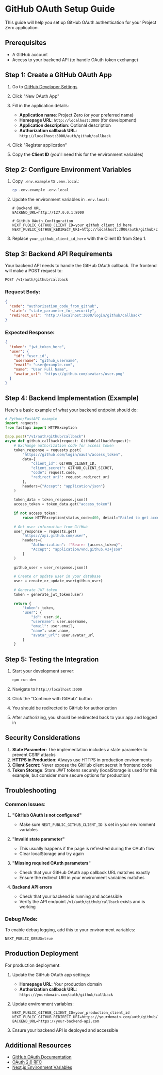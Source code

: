 # GitHub OAuth Setup Guide

This guide will help you set up GitHub OAuth authentication for your Project Zero application.

## Prerequisites

- A GitHub account
- Access to your backend API (to handle OAuth token exchange)

## Step 1: Create a GitHub OAuth App

1. Go to [GitHub Developer Settings](https://github.com/settings/developers)
2. Click "New OAuth App"
3. Fill in the application details:
   - **Application name**: Project Zero (or your preferred name)
   - **Homepage URL**: `http://localhost:3000` (for development)
   - **Application description**: Optional description
   - **Authorization callback URL**: `http://localhost:3000/auth/github/callback`

4. Click "Register application"
5. Copy the **Client ID** (you'll need this for the environment variables)

## Step 2: Configure Environment Variables

1. Copy `.env.example` to `.env.local`:
   ```bash
   cp .env.example .env.local
   ```

2. Update the environment variables in `.env.local`:
   ```env
   # Backend URL
   BACKEND_URL=http://127.0.0.1:8000
   
   # GitHub OAuth Configuration
   NEXT_PUBLIC_GITHUB_CLIENT_ID=your_github_client_id_here
   NEXT_PUBLIC_GITHUB_REDIRECT_URI=http://localhost:3000/auth/github/callback
   ```

3. Replace `your_github_client_id_here` with the Client ID from Step 1.

## Step 3: Backend API Requirements

Your backend API needs to handle the GitHub OAuth callback. The frontend will make a POST request to:

```
POST /v1/auth/github/callback
```

### Request Body:
```json
{
  "code": "authorization_code_from_github",
  "state": "state_parameter_for_security",
  "redirect_uri": "http://localhost:3000/login/github/callback"
}
```

### Expected Response:
```json
{
  "token": "jwt_token_here",
  "user": {
    "id": "user_id",
    "username": "github_username",
    "email": "user@example.com",
    "name": "User Full Name",
    "avatar_url": "https://github.com/avatars/user.png"
  }
}
```

## Step 4: Backend Implementation (Example)

Here's a basic example of what your backend endpoint should do:

```python
# Python/FastAPI example
import requests
from fastapi import HTTPException

@app.post("/v1/auth/github/callback")
async def github_callback(request: GitHubCallbackRequest):
    # Exchange authorization code for access token
    token_response = requests.post(
        "https://github.com/login/oauth/access_token",
        data={
            "client_id": GITHUB_CLIENT_ID,
            "client_secret": GITHUB_CLIENT_SECRET,
            "code": request.code,
            "redirect_uri": request.redirect_uri
        },
        headers={"Accept": "application/json"}
    )
    
    token_data = token_response.json()
    access_token = token_data.get("access_token")
    
    if not access_token:
        raise HTTPException(status_code=400, detail="Failed to get access token")
    
    # Get user information from GitHub
    user_response = requests.get(
        "https://api.github.com/user",
        headers={
            "Authorization": f"Bearer {access_token}",
            "Accept": "application/vnd.github.v3+json"
        }
    )
    
    github_user = user_response.json()
    
    # Create or update user in your database
    user = create_or_update_user(github_user)
    
    # Generate JWT token
    token = generate_jwt_token(user)
    
    return {
        "token": token,
        "user": {
            "id": user.id,
            "username": user.username,
            "email": user.email,
            "name": user.name,
            "avatar_url": user.avatar_url
        }
    }
```

## Step 5: Testing the Integration

1. Start your development server:
   ```bash
   npm run dev
   ```

2. Navigate to `http://localhost:3000`

3. Click the "Continue with GitHub" button

4. You should be redirected to GitHub for authorization

5. After authorizing, you should be redirected back to your app and logged in

## Security Considerations

1. **State Parameter**: The implementation includes a state parameter to prevent CSRF attacks
2. **HTTPS in Production**: Always use HTTPS in production environments
3. **Client Secret**: Never expose the GitHub client secret in frontend code
4. **Token Storage**: Store JWT tokens securely (localStorage is used for this example, but consider more secure options for production)

## Troubleshooting

### Common Issues:

1. **"GitHub OAuth is not configured"**
   - Make sure `NEXT_PUBLIC_GITHUB_CLIENT_ID` is set in your environment variables

2. **"Invalid state parameter"**
   - This usually happens if the page is refreshed during the OAuth flow
   - Clear localStorage and try again

3. **"Missing required OAuth parameters"**
   - Check that your GitHub OAuth app callback URL matches exactly
   - Ensure the redirect URI in your environment variables matches

4. **Backend API errors**
   - Check that your backend is running and accessible
   - Verify the API endpoint `/v1/auth/github/callback` exists and is working

### Debug Mode:

To enable debug logging, add this to your environment variables:
```env
NEXT_PUBLIC_DEBUG=true
```

## Production Deployment

For production deployment:

1. Update the GitHub OAuth app settings:
   - **Homepage URL**: Your production domain
   - **Authorization callback URL**: `https://yourdomain.com/auth/github/callback`

2. Update environment variables:
   ```env
   NEXT_PUBLIC_GITHUB_CLIENT_ID=your_production_client_id
   NEXT_PUBLIC_GITHUB_REDIRECT_URI=https://yourdomain.com/auth/github/callback
   BACKEND_URL=https://your-backend-api.com
   ```

3. Ensure your backend API is deployed and accessible

## Additional Resources

- [GitHub OAuth Documentation](https://docs.github.com/en/developers/apps/building-oauth-apps)
- [OAuth 2.0 RFC](https://tools.ietf.org/html/rfc6749)
- [Next.js Environment Variables](https://nextjs.org/docs/basic-features/environment-variables) 